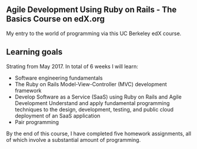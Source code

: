 ## Agile Development Using Ruby on Rails - The Basics Course on edX.org

My entry to the world of programming via this UC Berkeley edX course.

Learning goals
--------
Strating from May 2017. In total of 6 weeks I will learn:
* Software engineering fundamentals
* The Ruby on Rails Model-View-Controller (MVC) development framework
* Develop Software as a Service (SaaS) using Ruby on Rails and Agile Development
Understand and apply fundamental programming techniques to the design, development, testing, and public cloud deployment of an SaaS application
* Pair programming

By the end of this course, I have completed five homework assignments, all of which involve a substantial amount of programming.



